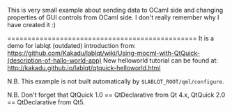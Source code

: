 This is very small example about sending data to OCaml side and changing properties of GUI controls from OCaml side. I don't really remember why I have created it :)

===============================================
It is a demo for lablqt (outdated) introduction from:
    https://github.com/Kakadu/lablqt/wiki/Using-mocml-with-QtQuick-(description-of-hallo-world-app)
New helloworld tutorial can be found at: http://kakadu.github.io/lablqt/qtquick-helloworld.html

N.B. This example is not built automatically by `$LABLQT_ROOT/qml/configure`.

N.B. Don't forget that QtQuick 1.0 == QtDeclarative from Qt 4.x,
QtQuick 2.0 == QtDeclarative from Qt5.

